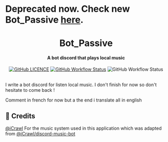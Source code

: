 # Deprecated now. Check new Bot_Passive [here](https://github.com/DevShimi92/bot_passive_ts).

<p align="center">
<h1 align="center">Bot_Passive</h1>
<h4 align="center">A bot discord that plays local music</h4>
</p>

<p align="center">
<a href="https://github.com/DevShimi92/Bot_Passive/blob/master/LICENSE"><img alt="GitHub LICENCE" src="https://img.shields.io/github/license/DevShimi92/Bot_Passive"></a>
<a href="https://github.com/DevShimi92/Bot_Passive/actions?query=workflow%3A%22Eslint+and+Deploy%22"><img alt="GitHub Workflow Status" src="https://img.shields.io/github/workflow/status/DevShimi92/Bot_Passive/Eslint"></a>
<img alt="GitHub Workflow Status" src="https://img.shields.io/github/package-json/v/DevShimi92/Bot_Passive"></p>

<br>
I write a bot discord for listen local music. I don't finish for now so don't hesitate to come back !

Comment in french for now but a the end i translate all in english 

## 📝 Credits

[@iCrawl](https://github.com/iCrawl) For the music system used in this application which was adapted from [@iCrawl/discord-music-bot](https://github.com/iCrawl/discord-music-bot)
